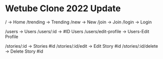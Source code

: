 # Wetube Clone 2022 Update

/ -> Home
/trending -> Trending
/new -> New
/join -> Join
/login -> Login

/users -> Users
/users/:id -> #ID Users
/users/edit-profile -> Users-Edit Profile

/stories/:id -> Stories #id
/stories/:id/edit -> Edit Story #id
/stories/:id/delete -> Delete Story #id
